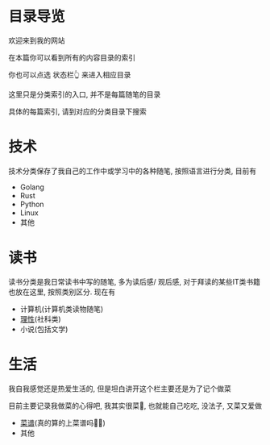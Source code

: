 # 目录导览

欢迎来到我的网站

在本篇你可以看到所有的内容目录的索引

你也可以点选 状态栏:point_up_2: 来进入相应目录

这里只是分类索引的入口, 并不是每篇随笔的目录

具体的每篇索引, 请到对应的分类目录下搜索

# 技术

技术分类保存了我自己的工作中或学习中的各种随笔, 按照语言进行分类, 目前有 

- Golang
- Rust
- Python
- Linux
- 其他

# 读书

读书分类是我日常读书中写的随笔, 多为读后感/ 观后感, 对于拜读的某些IT类书籍也放在这里, 按照类别区分. 现在有 

- 计算机(计算机类读物随笔)
- [理性](/book/rational/)(社科类)
- 小说(包括文学) 

# 生活

我自我感觉还是热爱生活的, 但是坦白讲开这个栏主要还是为了记个做菜

目前主要记录我做菜的心得吧, 我其实很菜:rofl:, 也就能自己吃吃, 没法子, 又菜又爱做

- [菜谱](/life/recipe/)(真的算的上菜谱吗:man_facepalming:)
- 其他
